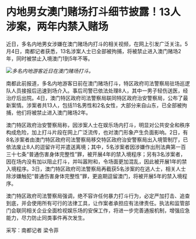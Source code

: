 # 内地男女澳门赌场打斗细节披露！13人涉案，两年内禁入赌场

近日，多名内地男女涉嫌在澳门赌场内打斗的相关视频，在网上引发广泛关注。5月4日，南都记者获悉，13名涉案人士已全部被拘捕，将被禁止进入澳门赌场2年，同时被禁止入境澳门1到5年不等。

![](https://inews.gtimg.com/om_bt/OYTVW3mLvlRF6nm8xfgneg0iBKlmZ2jY7as9dgiaWZN00AA/1000)_多名内地游客近日在澳门赌场打斗。_

南都此前报道，多名内地游客日前在澳门赌场打斗，特区政府司法警察局驻场巡逻队人员接报后迅速到场介入。事后司警已依法处理8人，其中一男子轻伤送医，经治疗后出院。4日，澳门特区政府司法警察局联同特区政府治安警察局，公布了最新案情。涉案者共13人，包括11名男性和2名女性，大部分来自山东，已全部被拘捕，他们将被禁止进入澳门赌场2年。

澳门特区政府治安警察局称，因涉案人士在娱乐场内打斗，明显对公共安全和秩序构成危险，加上打斗片段在网上广泛流传，也对澳门形象产生负面影响。2日，有8名涉案者由澳门特区政府司法警察局移交特区政府治安警察局出入境管制厅，已依法废止8人的逗留许可并遣送离境；其中，5名涉案者因涉嫌作出刑法典第一百三十七条“普通伤害身体完整性”罪，被开展4年的禁入境程序；另有3名涉案者，因在场内没有加以阻止打斗，并叫嚣附和，令场面更加混乱，因此被开展1年的禁入境程序。3日，澳门特区政府司法警察局再截获5名涉案的在逃人士，相关人士除涉嫌触犯“普通伤害身体完整性”罪，更逾期逗留澳门，将被开展5年的禁入境程序。

澳门特区政府司法警察局强调，绝不容许任何暴力打斗行为，必定严加打击、追查到底，并会使用所有可行的法律工具，让作案者承担应有法律责任。执法和监管部门会联同相关企业全面检视娱乐场的安保工作，将进一步完善通报机制，增强应急能力，尽力防止同类事件再次发生。

采写：南都记者 梁令菲

